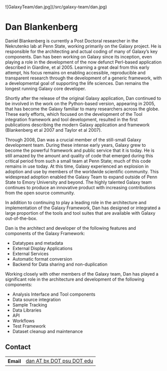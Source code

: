 <div class='right'> ![GalaxyTeam/dan.jpg](/src/galaxy-team/dan.jpg) </div>

# Dan Blankenberg

Daniel Blankenberg is currently a Post Doctoral researcher in the Nekrutenko lab at Penn State, working primarily on the Galaxy project. He is responsible for the architecting and actual coding of many of Galaxy’s key components. Dan has been working on Galaxy since its inception, even playing a role in the development of the now defunct Perl-based application described in Giardine, et al 2005. Learning a great deal from this early attempt, his focus remains on enabling accessible, reproducible and transparent research through the development of a generic framework, with a developmental goal of supporting the life sciences. Dan remains the longest running Galaxy core developer.

Shortly after the release of the original Galaxy application, Dan continued to be involved in the work on the Python-based version, appearing in 2005, that has become the Galaxy familiar to many researchers across the globe. These early efforts, which focused on the development of the Tool integration framework and tool development, resulted in the first publications describing the modern Galaxy application and framework (Blankenberg et al 2007 and Taylor et al 2007).

Through 2008, Dan was a crucial member of the still-small Galaxy development team. During these intense early years, Galaxy grew to become the powerful framework and public service that it is today. He is still amazed by the amount and quality of code that emerged during this critical period from such a small team at Penn State; much of this code remains in use today. At this time, Galaxy experienced an explosion in adoption and use by members of the worldwide scientific community. This widespread adoption enabled the Galaxy Team to expand outside of Penn State to Emory University and beyond. The highly talented Galaxy team continues to produce an innovative product with increasing contributions from the open source community.

In addition to continuing to play a leading role in the architecture and implementation of the Galaxy Framework, Dan has designed or integrated a large proportion of the tools and tool suites that are available with Galaxy out-of-the-box.

Dan is the architect and developer of the following features and components of the Galaxy Framework:

* Datatypes and metadata
* External Display Applications
* External Services
* Automatic format conversion
* Backend for Data sharing and non-duplication

Working closely with other members of the Galaxy team, Dan has played a significant role in the architecture and development of the following components:

* Analysis Interface and Tool components
* Data source integration
* Sample Tracking
* Data Libraries
* API
* Workflows
* Test Framework
* Dataset cleanup and maintenance

## Contact

<table>
  <tr>
    <th> Email </th>
    <td> <a href="mailto:dan AT bx DOT psu DOT edu">dan AT bx DOT psu DOT edu</a> </td>
  </tr>
</table>
